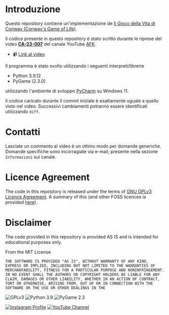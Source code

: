 # Introduzione

Questo repository contiene un'implementazione de [Il Gioco della Vita di Conway (Conway's Game of Life)](https://en.wikipedia.org/wiki/Conway%27s_Game_of_Life).

Il codice presente in questo repository è stato scritto durante le riprese del video [**CA-23-007**](https://youtu.be/GNoGjcKBIzU) del canale YouTube [AFK](https://www.youtube.it/@valerio_afk).

* 📹 [Link al video](https://youtu.be/GNoGjcKBIzU)

Il programma è stato svolto utilizzando i seguenti interpreti/librerie

* Python 3.9.12
* PyGame (2.3.0)

utilizzando l'ambiente di sviluppo [PyCharm](https://www.jetbrains.com/pycharm/) su Windows 11.

Il codice caricato durante il commit iniziale è esattamente uguale a quello visto nel video. Successivi cambiamenti potranno essere identificati utilizzando `diff`.

# Contatti

Lasciate un commento al video è un ottimo modo per domande generiche. Domande specifiche sono incorragiate via e-mail, presente nella sezione `Informazioni` sul canale.

# Licence Agreement

The code in this repository is released under the terms of [GNU GPLv3 Licence Agreement](https://www.gnu.org/licenses/gpl-3.0.html). A summary of this (and other FOSS licences is provided [here](https://en.wikipedia.org/wiki/Comparison_of_free_and_open-source_software_licenses)).

# Disclaimer

The code provided in this repository is provided AS IS and is intended for educational purposes only.

From the MIT License

`THE SOFTWARE IS PROVIDED "AS IS", WITHOUT WARRANTY OF ANY KIND, EXPRESS OR
IMPLIED, INCLUDING BUT NOT LIMITED TO THE WARRANTIES OF MERCHANTABILITY,
FITNESS FOR A PARTICULAR PURPOSE AND NONINFRINGEMENT. IN NO EVENT SHALL THE
AUTHORS OR COPYRIGHT HOLDERS BE LIABLE FOR ANY CLAIM, DAMAGES OR OTHER
LIABILITY, WHETHER IN AN ACTION OF CONTRACT, TORT OR OTHERWISE, ARISING FROM,
OUT OF OR IN CONNECTION WITH THE SOFTWARE OR THE USE OR OTHER DEALINGS IN THE`

![GPLv3](https://img.shields.io/badge/license-GPLv3-brightgreen) ![Python 3.9](https://img.shields.io/badge/python-3.9-blue) ![PyGame 2.3](https://img.shields.io/badge/pygame-2.3-green)

[![Instagram Profile](https://img.shields.io/badge/Instagram-%40valerio__afk-ff69b4)](https://www.instagram.com/valerio_afk/) [![YouTube Channel](https://img.shields.io/badge/YouTube-%40valerio__afk-red)](https://www.youtube.it/@valerio_afk)

